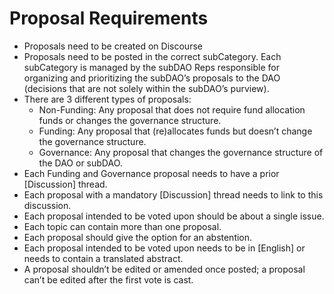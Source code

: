 # Proposal Requirements

* Proposals need to be created on Discourse
* Proposals need to be posted in the correct subCategory. Each subCategory is managed by the subDAO Reps responsible for organizing and prioritizing the subDAO’s proposals to the DAO (decisions that are not solely within the subDAO’s purview).&#x20;
* There are 3 different types of proposals:&#x20;
  * Non-Funding: Any proposal that does not require fund allocation funds or changes the governance structure.&#x20;
  * Funding: Any proposal that (re)allocates funds but doesn’t change the governance structure.&#x20;
  * Governance: Any proposal that changes the governance structure of the DAO or subDAO.
* Each Funding and Governance proposal needs to have a prior \[Discussion] thread.
* &#x20;Each proposal with a mandatory \[Discussion] thread needs to link to this discussion.&#x20;
* Each proposal intended to be voted upon should be about a single issue.
* &#x20;Each topic can contain more than one proposal.&#x20;
* Each proposal should give the option for an abstention.&#x20;
* Each proposal intended to be voted upon needs to be in \[English] or needs to contain a translated abstract.&#x20;
* A proposal shouldn’t be edited or amended once posted; a proposal can’t be edited after the first vote is cast.
